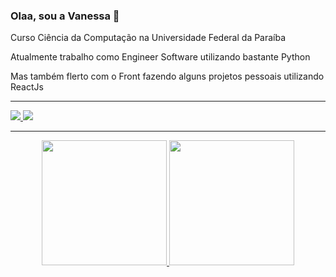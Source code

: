 ### Olaa, sou a Vanessa 👋

<div>
  <p>  Curso Ciência da Computação na Universidade Federal da Paraíba  </p> 
  <p>  Atualmente trabalho como Engineer Software utilizando bastante Python </p> 
  <p>  Mas também flerto com o Front fazendo alguns projetos pessoais utilizando ReactJs </p> 
 
  
  <hr/>
  <a href="www.linkedin.com/in/vanessa-lima-pessoa" target="_blank">
     <img src="https://img.shields.io/badge/-LinkedIn-%230077B5?style=for-the-badge&logo=linkedin&logoColor=white" target="_blank">
  </a> 
   <a href="https://www.instagram.com/dev_vanessap/" target="_blank">
      <img src="https://img.shields.io/badge/-Instagram-%23E4405F?style=for-the-badge&logo=instagram&logoColor=white" target="_blank">
  </a>
</div>
    
<hr/>
    
<div align="center">
  <a href="https://github.com/VanessaPessoa">
  <img height="200em"  src="https://github-readme-stats.vercel.app/api?username=VanessaPessoa&show_icons=true&theme=dracula&include_all_commits=true&count_private=true"/>
  <img height="200em" src="https://github-readme-stats.vercel.app/api/top-langs/?username=VanessaPessoa&layout=compact&langs_count=7&theme=dracula"/>
</div>
